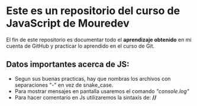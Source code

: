 # Este es un repositorio del curso de JavaScript de Mouredev

El fin de este repositorio es documentar todo el **aprendizaje obtenido** en mi cuenta de GitHub y practicar lo aprendido en el curso de Git.

## Datos importantes acerca de JS:
- Segun sus buenas practicas, hay que nombras los archivos con separaciones "-" en vez de snake_case.
- Para mostrar mensajes en pantalla usaremos el comando *"console.log"*
- Para hacer comentario en Js utilizaremos la sintaxis de: **//**